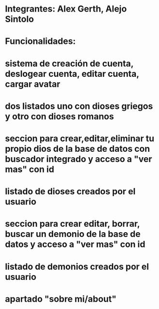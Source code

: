 # Integrantes: Alex Gerth, Alejo Sintolo
# Funcionalidades: 
# sistema de creación de cuenta, deslogear cuenta, editar cuenta, cargar avatar
# dos listados uno con dioses griegos y otro con dioses romanos
# seccion para crear,editar,eliminar tu propio dios de la base de datos con buscador integrado y acceso a "ver mas" con id
# listado de dioses creados por el usuario
# seccion para crear editar, borrar, buscar un demonio de la base de datos y acceso a "ver mas" con id
# listado de demonios creados por el usuario
# apartado "sobre mi/about"